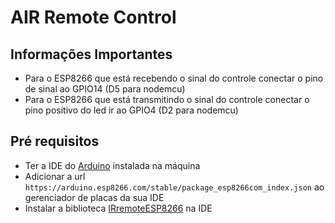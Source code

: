 # AIR Remote Control

## Informações Importantes

- Para o ESP8266 que está recebendo o sinal do controle conectar o pino de sinal ao GPIO14 (D5 para nodemcu)
- Para o ESP8266 que está transmitindo o sinal do controle conectar o pino positivo do led ir ao GPIO4 (D2 para nodemcu)

## Pré requisitos

- Ter a IDE do [Arduino](https://www.arduino.cc/en/software) instalada na máquina
- Adicionar a url `https://arduino.esp8266.com/stable/package_esp8266com_index.json` ao gerenciador de placas da sua IDE
- Instalar a biblioteca [IRremoteESP8266](https://www.arduino.cc/reference/en/libraries/irremoteesp8266/) na IDE
